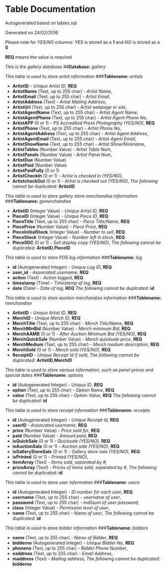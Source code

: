 # Table Documentation
Autogenerated based on tables.sql

Generated on 24/02/2016

Please note for *YES/NO* columns: *YES* is stored as a **1** and *NO* is stored as a **0**

**REQ** means the value is required

*This is the gallery database*
##**Database:** *gallery*

*This table is used to store artist information*
###**Tablename:** *artists*
* **ArtistID** - *Unique Artist ID*, **REQ**
* **ArtistName** (Text, up to 255 char) - *Artist Name*,
* **ArtistEmail** (Text, up to 255 char) - *Artist Email*,
* **ArtistAddress** (Text) - *Artist Mailing Address*,
* **ArtistUrl** (Text, up to 255 char) - *Artist webpage or site*,
* **ArtistAgentName** (Text, up to 255 char) - *Artist Agent Name*,
* **ArtistAgentPhone** (Text, up to 255 char) - *Artist Agent Phone No*,
* **ArtistAPP** (0 or 1) - *PS Accredited Press Photography (YES/NO)*, **REQ**
* **ArtistPhone** (Text, up to 255 char) - *Artist Phone No*,
* **ArtistAgentAddress** (Text, up to 255 char) - *Artist Agent Address*,
* **ArtistAgentEmail** (Text, up to 255 char) - *Artist Agent Email*,
* **ArtistShowName** (Text, up to 255 char) - *Artist Show/Nickname*,
* **ArtistTables** (Number Value) - *Artist Table Num*,
* **ArtistPanels** (Number Value) - *Artist Panel Num*,
* **ArtistDue** (Number Value)
* **ArtistPaid** (Number Value)
* **ArtistPaidFully** (0 or 1)
* **ArtistCheckIn** (0 or 1) - *Artist is checked in (YES/NO)*,
* **ArtistcheckOut** (0 or 1) - *Artist is checked out (YES/NO)*,
*The following cannot be duplicated:* **ArtistID**

*This table is used to store gallery store merchandise information*
###**Tablename:** *gsmerchandise*
* **ArtistID** (Integer Value) - *Unique Artist ID*, **REQ**
* **PieceID** (Integer Value) - *Unique Piece ID*, **REQ**
* **PieceTitle** (Text, up to 255 char) - *Piece Title/Name*, **REQ**
* **PiecePrice** (Number Value) - *Piece Price*, **REQ**
* **PieceInitialStock** (Integer Value) - *Number to sell*, **REQ**
* **PieceStock** (Integer Value) - *Number left in stock*, **REQ**
* **PieceSDC** (0 or 1) - *Sell display copy (YES/NO)*,
*The following cannot be duplicated:* **ArtistID**,**PieceID**

*This table is used to store POS log information*
###**Tablename:** *log*
* **id** (Autogenerated Integer) - *Unique Log ID*, **REQ**
* **user_id** - *Associated username*, **REQ**
* **action** (Text) - *Action logged*, **REQ**
* **timestamp** (Time) - *Timestamp of log*, **REQ**
* **date** (Date) - *Date of log*, **REQ**
*The following cannot be duplicated:* **id**

*This table is used to store auction merchandise information*
###**Tablename:** *merchandise*
* **ArtistID** - *Unique Artist ID*, **REQ**
* **MerchID** - *Unique Merch ID*, **REQ**
* **MerchTitle** (Text, up to 255 char) - *Merch Title/Name*, **REQ**
* **MerchMinBid** (Number Value) - *Merch minimum Bid*, **REQ**
* **MerchAAMB** (0 or 1) - *After Auction Minimum Bid (YES/NO)*, **REQ**
* **MerchQuickSale** (Number Value) - *Merch quicksale price*, **REQ**
* **MerchMedium** (Text, up to 255 char) - *Merch medium description*, **REQ**
* **MerchSold** (0 or 1) - *Merch sold (YES/NO)*, **REQ**
* **ReceiptID** - *Unique Receipt Id if sold*,
*The following cannot be duplicated:* **ArtistID**,**MerchID**

*This table is used to store various information, such as panel prices and special dates*
###**Tablename:** *options*
* **id** (Autogenerated Integer) - *Unique ID*, **REQ**
* **option** (Text, up to 255 char) - *Option Name*, **REQ**
* **value** (Text, up to 255 char) - *Option Value*, **REQ**
*The following cannot be duplicated:* **id**

*This table is used to store receipt information*
###**Tablename:** *receipts*
* **id** (Autogenerated Integer) - *Unique Receipt Id*, **REQ**
* **userID** - *Associated username*, **REQ**
* **price** (Number Value) - *Price sold for*, **REQ**
* **paid** (Number Value) - *Amount paid*, **REQ**
* **isQuickSale** (0 or 1) - *Quicksale (YES/NO)*, **REQ**
* **isAuctionSale** (0 or 1) - *Auction sale (YES/NO)*, **REQ**
* **isGalleryStoreSale** (0 or 1) - *Gallery store sale (YES/NO)*, **REQ**
* **isPrinted** (0 or 1) - *Printed (YES/NO)*,
* **itemArray** (Text) - *Items sold, separated by #*,
* **priceArray** (Text) - *Prices of items sold, separated by #*,
*The following cannot be duplicated:* **id**

*This table is used to store user information*
###**Tablename:** *users*
* **id** (Autogenerated Integer) - *ID number for each user*, **REQ**
* **username** (Text, up to 255 char) - *username of user*,
* **password** (Text, up to 255 char) - *md5sum of user password*,
* **class** (Integer Value) - *Permission level of user*,
* **name** (Text, up to 255 char) - *Name of user*,
*The following cannot be duplicated:* **id**

*This table is used to store bidder information*
###**Tablename:** *bidders*
* **name** (Text, up to 255 char) - *Name of Bidder*, **REQ**
* **bidderno** (Autogenerated Integer) - *Unique Bidder No*, **REQ**
* **phoneno** (Text, up to 255 char) - *Bidder Phone Number*,
* **eaddress** (Text, up to 255 char) - *Email Address*,
* **maddress** (Text) - *Mailing address*,
*The following cannot be duplicated:* **bidderno**
